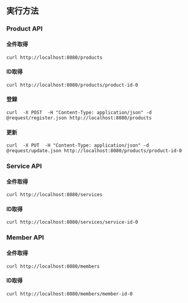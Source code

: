## 実行方法
### Product API
#### 全件取得
```
curl http://localhost:8080/products
```
#### ID取得
```
curl http://localhost:8080/products/product-id-0
```
#### 登録
```
curl  -X POST  -H "Content-Type: application/json" -d @request/register.json http://localhost:8080/products 
```
#### 更新
```
curl  -X PUT  -H "Content-Type: application/json" -d @request/update.json http://localhost:8080/products/product-id-0
```
### Service API
#### 全件取得
```
curl http://localhost:8080/services
```
#### ID取得
```
curl http://localhost:8080/services/service-id-0
```
### Member API
#### 全件取得
```
curl http://localhost:8080/members
```
#### ID取得
```
curl http://localhost:8080/members/member-id-0